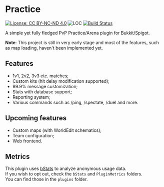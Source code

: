 # Practice
[![License: CC BY-NC-ND 4.0](https://img.shields.io/badge/License-CC%20BY--NC--ND%204.0-lightgrey.svg)](LICENSE)
![LOC](https://badgen.net/codeclimate/loc/RoccoDev/Practice)
[![Build Status](https://travis-ci.org/RoccoDev/Practice.svg?branch=master)](https://travis-ci.org/RoccoDev/Practice)

A simple yet fully fledged PvP Practice/Arena plugin for Bukkit/Spigot.

**Note**: This project is still in very early stage and most of the features, 
such as map loading, haven't been implemented yet. 

## Features
+ 1v1, 2v2, 3v3 etc. matches;
+ Custom kits (hit delay modification supported);
+ 99.9% message customization;
+ Stats with database support;
+ Reporting system;
+ Various commands such as /ping, /spectate, /duel and more.

## Upcoming features
+ Custom maps (with WorldEdit schematics);
+ Team configuration;
+ Web frontend.

## Metrics
This plugin uses [bStats](https://bstats.org/) to analyze anonymous usage data.  
If you wish to opt out, check the `bStats` and `PluginMetrics` folders.  
You can find those in the `plugins` folder.
